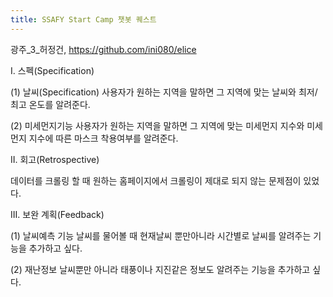 ```yaml
---
title: SSAFY Start Camp 챗봇 퀘스트
---
```

광주_3_허정건, https://github.com/ini080/elice

I. 스펙(Specification)

(1) 날씨(Specification)
사용자가 원하는 지역을 말하면 그 지역에 맞는 날씨와 최저/최고 온도를 알려준다.

(2) 미세먼지기능
사용자가 원하는 지역을 말하면 그 지역에 맞는 미세먼지 지수와 미세먼지 지수에 따른 마스크 착용여부를 알려준다.

II. 회고(Retrospective)

데이터를 크롤링 할 때 원하는 홈페이지에서 크롤링이 제대로 되지 않는 문제점이 있었다.


III. 보완 계획(Feedback)

(1) 날씨예측 기능
날씨를 물어볼 때 현재날씨 뿐만아니라 시간별로 날씨를 알려주는 기능을 추가하고 싶다.

(2) 재난정보
날씨뿐만 아니라 태풍이나 지진같은 정보도 알려주는 기능을 추가하고 싶다. 
